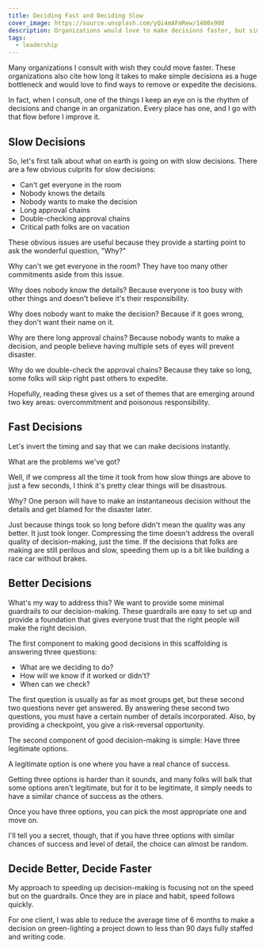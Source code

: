 ```yaml
---
title: Deciding Fast and Deciding Slow
cover_image: https://source.unsplash.com/yQi4mAFmRew/1400x900
description: Organizations would love to make decisions faster, but simply speeding up is ruinous. Instead focus on some minimal guardrails for decisions and you'll speed up and have better decisions too.
tags:
  - leadership
---
```

Many organizations I consult with wish they could move faster. These organizations also cite how long it takes to make simple decisions as a huge bottleneck and would love to find ways to remove or expedite the decisions.

In fact, when I consult, one of the things I keep an eye on is the rhythm of decisions and change in an organization. Every place has one, and I go with that flow before I improve it.

## Slow Decisions
So, let's first talk about what on earth is going on with slow decisions. There are a few obvious culprits for slow decisions:

- Can't get everyone in the room
- Nobody knows the details
- Nobody wants to make the decision
- Long approval chains
- Double-checking approval chains
- Critical path folks are on vacation

These obvious issues are useful because they provide a starting point to ask the wonderful question, "Why?"

Why can't we get everyone in the room? They have too many other commitments aside from this issue.

Why does nobody know the details? Because everyone is too busy with other things and doesn't believe it's their responsibility.

Why does nobody want to make the decision? Because if it goes wrong, they don't want their name on it.

Why are there long approval chains? Because nobody wants to make a decision, and people believe having multiple sets of eyes will prevent disaster.

Why do we double-check the approval chains? Because they take so long, some folks will skip right past others to expedite.

Hopefully, reading these gives us a set of themes that are emerging around two key areas: overcommitment and poisonous responsibility.

## Fast Decisions

Let's invert the timing and say that we can make decisions instantly.

What are the problems we've got?

Well, if we compress all the time it took from how slow things are above to just a few seconds, I think it's pretty clear things will be disastrous.

Why? One person will have to make an instantaneous decision without the details and get blamed for the disaster later.

Just because things took so long before didn't mean the quality was any better. It just took longer. Compressing the time doesn't address the overall quality of decision-making, just the time. If the decisions that folks are making are still perilous and slow, speeding them up is a bit like building a race car without brakes.

## Better Decisions

What's my way to address this? We want to provide some minimal guardrails to our decision-making. These guardrails are easy to set up and provide a foundation that gives everyone trust that the right people will make the right decision.

The first component to making good decisions in this scaffolding is answering three questions:

- What are we deciding to do?
- How will we know if it worked or didn't?
- When can we check?

The first question is usually as far as most groups get, but these second two questions never get answered. By answering these second two questions, you must have a certain number of details incorporated. Also, by providing a checkpoint, you give a risk-reversal opportunity.

The second component of good decision-making is simple: Have three legitimate options.

A legitimate option is one where you have a real chance of success.

Getting three options is harder than it sounds, and many folks will balk that some options aren't legitimate, but for it to be legitimate, it simply needs to have a similar chance of success as the others.

Once you have three options, you can pick the most appropriate one and move on.

I'll tell you a secret, though, that if you have three options with similar chances of success and level of detail, the choice can almost be random.

## Decide Better, Decide Faster

My approach to speeding up decision-making is focusing not on the speed but on the guardrails. Once they are in place and habit, speed follows quickly.

For one client, I was able to reduce the average time of 6 months to make a decision on green-lighting a project down to less than 90 days fully staffed and writing code.

